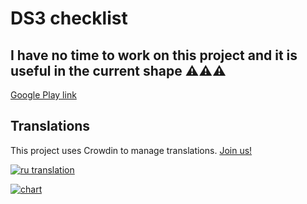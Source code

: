 # DS3 checklist
## I have no time to work on this project and it is useful in the current shape ⚠️⚠️⚠️

[Google Play link](https://play.google.com/store/apps/details?id=io.knightpp.ds3_checklist)


## Translations
This project uses Crowdin to manage translations. [Join us!](https://crowdin.com/project/darksouls-3-checklist)

[![ru translation](https://img.shields.io/badge/dynamic/json?color=blue&label=ru&style=flat&query=%24.progress.1.data.translationProgress&url=https%3A%2F%2Fbadges.awesome-crowdin.com%2Fstats-13072808-435288.json)](https://crowdin.com/project/darksouls-3-checklist)

[![chart](https://badges.awesome-crowdin.com/translation-13072808-435288.png)](https://crowdin.com/project/darksouls-3-checklist)
